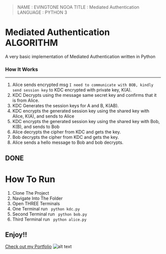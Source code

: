 
 > NAME        : EVINGTONE NGOA
 > TITLE       : Mediated Authentication
 > LANGUAGE    : PYTHON 3
 
 # Mediated Authentication ALGORITHM
A very basic implementation of Mediated Authentication written in Python
### How It Works
---------------------------------------------------------------------------------------- 
1. Alice sends encrypted msg `I need to communicate with BOB, kindly send session key` to KDC encrypted with private key, K(A).
2. KDC Decrypts using the message same secret key and confirms that it is from Alice.
3. KDC Generates the session keys for A and B, K(AB).
5. KDC encrypts the generated session key using the shared key with Alice, K(A), and sends to Alice
6. KDC encrypts the generated session key using the shared key with Bob, K(B), and sends to Bob 
7. Alice decrypts the cipher from KDC and gets the key.
8. Bob decrypts the cipher from KDC and gets the key.
9. Alice sends a hello message to Bob and bob decrypts.

DONE
--------------------------------------------------------------------------------------- 
# How To Run
1. Clone The Project
2. Navigate Into The Folder
3. Open THREE Terminals
4. One Terminal run ``` python kdc.py```
5. Second Terminal run   ``` python bob.py```
6. Third Terminal run   ``` python alice.py```

## Enjoy!!



[Check out my Portfolio](http://evin.me.ke/ "Evin's portfolio")
![alt text](http://evin.me.ke/wp-content/uploads/2016/07/evin-100X50.png "Check Out My portfolio")